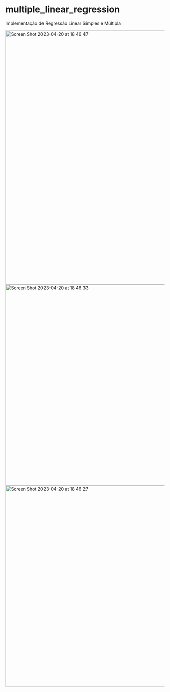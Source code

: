 # multiple_linear_regression


Implementação de Regressão Linear Simples e Múltipla



<img width="799" alt="Screen Shot 2023-04-20 at 18 46 47" src="https://user-images.githubusercontent.com/32064166/233494765-36073c35-ee49-401c-b13d-295f9e0761b2.png">



<img width="634" alt="Screen Shot 2023-04-20 at 18 46 33" src="https://user-images.githubusercontent.com/32064166/233494789-15f9c2a3-4f37-467f-84f8-ae2f9d65d3fe.png">



<img width="634" alt="Screen Shot 2023-04-20 at 18 46 27" src="https://user-images.githubusercontent.com/32064166/233494797-61445ce4-c8bb-4528-bf88-398098a44713.png">
